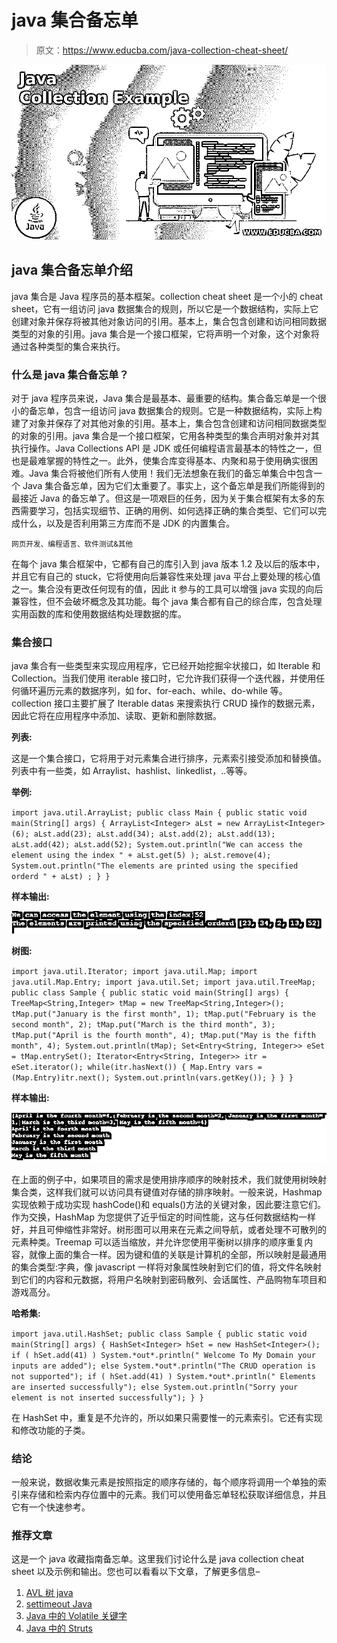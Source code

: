 # java 集合备忘单

> 原文：<https://www.educba.com/java-collection-cheat-sheet/>

![Java Collection Example](img/fe0fb0cc0286964b64b7ca9258572f27.png)



## java 集合备忘单介绍

java 集合是 Java 程序员的基本框架。collection cheat sheet 是一个小的 cheat sheet，它有一组访问 java 数据集合的规则，所以它是一个数据结构，实际上它创建对象并保存将被其他对象访问的引用。基本上，集合包含创建和访问相同数据类型的对象的引用。java 集合是一个接口框架，它将声明一个对象，这个对象将通过各种类型的集合来执行。

### 什么是 java 集合备忘单？

对于 java 程序员来说，Java 集合是最基本、最重要的结构。集合备忘单是一个很小的备忘单，包含一组访问 java 数据集合的规则。它是一种数据结构，实际上构建了对象并保存了对其他对象的引用。基本上，集合包含创建和访问相同数据类型的对象的引用。java 集合是一个接口框架，它用各种类型的集合声明对象并对其执行操作。Java Collections API 是 JDK 或任何编程语言最基本的特性之一，但也是最难掌握的特性之一。此外，使集合库变得基本、内聚和易于使用确实很困难。Java 集合将被他们所有人使用！我们无法想象在我们的备忘单集合中包含一个 Java 集合备忘单，因为它们太重要了。事实上，这个备忘单是我们所能得到的最接近 Java 的备忘单了。但这是一项艰巨的任务，因为关于集合框架有太多的东西需要学习，包括实现细节、正确的用例、如何选择正确的集合类型、它们可以完成什么，以及是否利用第三方库而不是 JDK 的内置集合。

<small>网页开发、编程语言、软件测试&其他</small>

在每个 java 集合框架中，它都有自己的库引入到 java 版本 1.2 及以后的版本中，并且它有自己的 stuck，它将使用向后兼容性来处理 java 平台上要处理的核心值之一。集合没有更改任何现有的值，因此 it 参与的工具可以增强 java 实现的向后兼容性，但不会破坏概念及其功能。每个 java 集合都有自己的综合库，包含处理实用函数的库和使用数据结构处理数据的库。

### 集合接口

java 集合有一些类型来实现应用程序，它已经开始挖掘伞状接口，如 Iterable 和 Collection。当我们使用 iterable 接口时，它允许我们获得一个迭代器，并使用任何循环遍历元素的数据序列，如 for、for-each、while、do-while 等。collection 接口主要扩展了 Iterable datas 来搜索执行 CRUD 操作的数据元素，因此它将在应用程序中添加、读取、更新和删除数据。

**列表:**

这是一个集合接口，它将用于对元素集合进行排序，元素索引接受添加和替换值。列表中有一些类，如 Arraylist、hashlist、linkedlist，..等等。

**举例:**

`import java.util.ArrayList;
public class Main {
public static void main(String[] args) {
ArrayList<Integer> aLst = new ArrayList<Integer>(6);
aLst.add(23);
aLst.add(34);
aLst.add(2);
aLst.add(13);
aLst.add(42);
aLst.add(52);
System.out.println("We can access the element using the index " + aLst.get(5) );
aLst.remove(4);
System.out.println("The elements are printed using the specified orderd " + aLst) ;
}
}`

**样本输出:**

![java collection cheat sheet output 1](img/015aeb4b9471536c1f7c3827faf27985.png)



**树图:**

`import java.util.Iterator;
import java.util.Map;
import java.util.Map.Entry;
import java.util.Set;
import java.util.TreeMap;
public class Sample {
public static void main(String[] args) {
TreeMap<String,Integer> tMap = new TreeMap<String,Integer>();
tMap.put("January is the first month", 1);
tMap.put("February is the second month", 2);
tMap.put("March is the third month", 3);
tMap.put("April is the fourth month", 4);
tMap.put("May is the fifth month", 4);
System.out.println(tMap);
Set<Entry<String, Integer>> eSet = tMap.entrySet();
Iterator<Entry<String, Integer>> itr = eSet.iterator();
while(itr.hasNext())
{
Map.Entry vars = (Map.Entry)itr.next();
System.out.println(vars.getKey());
}
}
}`

**样本输出:**

![java collection cheat sheet output 2](img/d12894f1a769a1b2ee43f80625aef99a.png)



在上面的例子中，如果项目的需求是使用排序顺序的映射技术，我们就使用树映射集合类，这样我们就可以访问具有键值对存储的排序映射。一般来说，Hashmap 实现依赖于成功实现 hashCode()和 equals()方法的关键对象，因此要注意它们。作为交换，HashMap 为您提供了近乎恒定的时间性能，这与任何数据结构一样好，并且可伸缩性非常好。树形图可以用来在元素之间导航，或者处理不可散列的元素种类。Treemap 可以适当缩放，并允许您使用平衡树以排序的顺序重复内容，就像上面的集合一样。因为键和值的关联是计算机的全部，所以映射是最通用的集合类型:字典，像 javascript 一样将对象属性映射到它们的值，将文件名映射到它们的内容和元数据，将用户名映射到密码散列、会话属性、产品购物车项目和游戏高分。

**哈希集:**

`import java.util.HashSet;
public class Sample {
public static void main(String[] args) {
HashSet<Integer> hSet = new HashSet<Integer>();
if ( hSet.add(41) )
System.*out*.println(" Welcome To My Domain your inputs are added");
else
System.*out*.println("The CRUD operation is not supported");
if ( hSet.add(41) )
System.*out*.println(" Elements are inserted successfully");
else
System.out.println("Sorry your element is not inserted successfully");
}
}`

在 HashSet 中，重复是不允许的，所以如果只需要惟一的元素索引。它还有实现和修改功能的子类。

### 结论

一般来说，数据收集元素是按照指定的顺序存储的，每个顺序将调用一个单独的索引来存储和检索内存位置中的元素。我们可以使用备忘单轻松获取详细信息，并且它有一个快速参考。

### 推荐文章

这是一个 java 收藏指南备忘单。这里我们讨论什么是 java collection cheat sheet 以及示例和输出。您也可以看看以下文章，了解更多信息–

1.  [AVL 树 java](https://www.educba.com/avl-tree-java/)
2.  [settimeout Java](https://www.educba.com/settimeout-java/)
3.  [Java 中的 Volatile 关键字](https://www.educba.com/volatile-keyword-in-java/)
4.  [Java 中的 Struts](https://www.educba.com/struts-in-java/)





